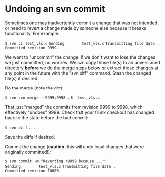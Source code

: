 # Undoing an svn commit

Sometimes one may inadvertently commit a change that was not intended or
need to revert a change made by someone else because it breaks
functionality. For example:

`$ svn ci test_vls.c`
`Sending        test_vls.c`
`Transmitting file data .`
`Committed revision 9999.`

We want to "uncommit" the change. If we don't want to lose the changes
we just committed, no worries. We can copy those file(s) to an
unversioned directory **before** we do the merge steps below or extract
those changes at any point in the future with the "svn diff" command.
Stash the changed file(s) if desired.

Do the merge (note the dot):

`$ svn svn merge -r9999:9998 `**`.`**
`U  test_vls.c`

That just "merged" the commits from revision 9999 to 9998, which
effectively "undoes" 9999. Check that your trunk checkout has changed
back to the state before the bad commit:

`$ svn diff`
`...`

Save the diffs if desired.

Commit the change (**caution**: this will undo local changes that were
originally committed!):

`$ svn commit -m "Reverting r9999 because ..."`
`Sending        test_vls.c`
`Transmitting file data .`
`Committed revision 10000.`